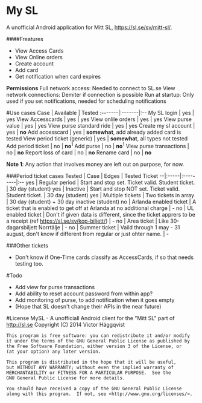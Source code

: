 My SL
=====
A unofficial Android application for Mitt SL, https://sl.se/sv/mitt-sl/.

####Freatures
- View Access Cards
- View Online orders
- Create account
- Add card
- Get notification when card expires

**Permissions**
Full network access: Needed to connect to SL.se
View network connections: Demiter if connection is possible
Run at startup: Only used if you set notifications, needed for scheduling notifications

#Use cases
Case | Available | Tested
:-------|:-------|:--
My SL login | yes | yes
View Accesscards | yes | yes
View onlile orders | yes | yes
View purse value | yes | yes
View purse standard ride | yes | yes
Create my sl account | yes | **no**
Add accesscard | yes | **somewhat**, add already added card is tested
View period ticket (generic) | yes | **somewhat**, all types not tested
Add period ticket | no | **no**<sup>1</sup>
Add purse | no | **no**<sup>1</sup>
View purse transactions | no | **no**
Report loss of card | no | **no**
Rename card | no | **no**

**Note 1**: Any action that involves money  are left out on purpose, for now.

###Period ticket cases
Tested | Case | Edges | Tested Ticket
--|:-----|:---------|:--
yes | Regular period | Start and stop set. Ticket valid. Student ticket. | 30 day (student)
yes | Inactive | Start and stop NOT set. Ticket valid. Student ticket. | 30 day (student)
yes | Multiple tickets | Two tickets in array | 30 day (student) + 30 day inactive (student)
no | Arlanda enabled ticket | A ticket that is enabled to get off at Arlanda at no additional charge | -
no | UL enabled ticket | Don't if given data is different, since the ticket apprers to be a receipt (ref https://sl.se/sv/kop-biljett/) | -
no | Area ticket | Like 30-dagarsbiljett Norrtälje | -
no | Summer ticket | Vaild through 1 may - 31 august, don't know if different from regular or just ohter name. | -

###Other tickets
- Don't know if One-Time cards classify as AccessCards, if so that needs testing too.

#Todo
- Add view for purse transactions
- Add ability to reset account password from within app?
- Add monitoring of purse, to add notification when it goes empty
- (Hope that SL doesn't change their APIs in the near future)

#License
	MySL - A unofficiall Android client for the "Mitt SL" part of http://sl.se
    Copyright (C) 2014  Victor Häggqvist

    This program is free software: you can redistribute it and/or modify
    it under the terms of the GNU General Public License as published by
    the Free Software Foundation, either version 3 of the License, or
    (at your option) any later version.

    This program is distributed in the hope that it will be useful,
    but WITHOUT ANY WARRANTY; without even the implied warranty of
    MERCHANTABILITY or FITNESS FOR A PARTICULAR PURPOSE.  See the
    GNU General Public License for more details.

    You should have received a copy of the GNU General Public License
    along with this program.  If not, see <http://www.gnu.org/licenses/>.